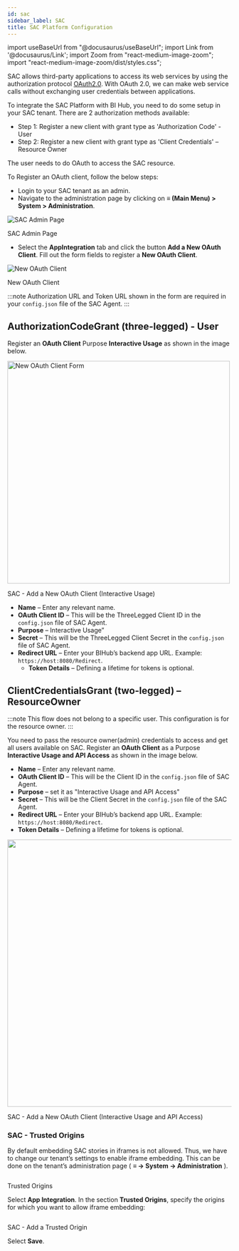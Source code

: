 ```yaml
---
id: sac 
sidebar_label: SAC
title: SAC Platform Configuration 
---
```


import useBaseUrl from "@docusaurus/useBaseUrl";
import Link from '@docusaurus/Link';
import Zoom from "react-medium-image-zoom";
import "react-medium-image-zoom/dist/styles.css";

SAC allows third-party applications to access its web services by using the authorization protocol [OAuth2.0](https://oauth.net/2/). With OAuth 2.0, we can make web service calls without exchanging user credentials between applications.

To integrate the SAC Platform with BI Hub, you need to do some setup in your SAC tenant. There are 2 authorization methods available:

* Step 1: Register a new client with grant type as 'Authorization Code' - User
* Step 2: Register a new client with grant type as 'Client Credentials' – Resource Owner

The user needs to do OAuth to access the SAC resource.

To Register an OAuth client, follow the below steps:

* Login to your SAC tenant as an admin.
* Navigate to the administration page by clicking on **≡ (Main Menu) > System > Administration**.

 <div class="center">
  <Zoom>
    <img alt="SAC Admin Page" src={useBaseUrl('/doc-images/sac/admin-page.png')}/>
  </Zoom>
 	<p>SAC Admin Page</p>
 </div>

* Select the **AppIntegration** tab and click the button **Add a New OAuth Client**. Fill out the form fields to register a **New OAuth Client**.

 <div class="center">
  <Zoom>
    <img alt="New OAuth Client" src={useBaseUrl('/doc-images/sac/new-oauth-client.png')}/>
  </Zoom>
 	<p>New OAuth Client</p>
 </div>

:::note
Authorization URL and Token URL shown in the form are required in your `config.json` file of the SAC Agent.
:::

## AuthorizationCodeGrant (three-legged) - User

Register an **OAuth Client** Purpose **Interactive Usage** as shown in the image below.

 <div class="center">
  <Zoom>
    <img alt="New OAuth Client Form" width="500" src={useBaseUrl('/doc-images/sac/new-oauth-client-form.png')}/>
  </Zoom>
 	<p>SAC - Add a New OAuth Client (Interactive Usage)</p>
 </div>

* **Name** – Enter any relevant name.
* **OAuth Client ID** – This will be the ThreeLegged Client ID in the `config.json` file of SAC Agent.
* **Purpose** – Interactive Usage”
* **Secret** – This will be the ThreeLegged Client Secret in the `config.json` file of SAC Agent.
* **Redirect URL** – Enter your BIHub’s backend app URL. Example: `https://host:8080/Redirect`.
  * **Token Details** – Defining a lifetime for tokens is optional.

## ClientCredentialsGrant (two-legged) – ResourceOwner

:::note
This flow does not belong to a specific user. This configuration is for the resource owner.
:::

You need to pass the resource owner(admin) credentials to access and get all users available on SAC.
Register an **OAuth Client** as a Purpose **Interactive Usage and API Access** as shown in the image below.

* **Name** – Enter any relevant name.
* **OAuth Client ID** – This will be the Client ID in the `config.json` file of SAC Agent.
* **Purpose** – set it as "Interactive Usage and API Access"
* **Secret** – This will be the Client Secret in the `config.json` file of the SAC Agent.
* **Redirect URL** – Enter your BIHub’s backend app URL. Example: `https://host:8080/Redirect`.
* **Token Details** – Defining a lifetime for tokens is optional.

<div class="center">
  <Zoom>
<img alt="" width="600" src={useBaseUrl('/doc-images/sac/oauth-usage-api.png')}/>
  </Zoom>
	<p>SAC - Add a New OAuth Client (Interactive Usage and API Access)</p>
</div>

### SAC - Trusted Origins

By default embedding SAC stories in iframes is not allowed. Thus, we have to change our tenant’s settings to enable iframe embedding. This can be done on the tenant’s administration page ( **≡ -> System -> Administration** ).

<div class="center">
  <Zoom>
<img alt="" src={useBaseUrl('/doc-images/sac/trusted-origin.png')}/>
  </Zoom>
	<p>Trusted Origins</p>
</div>

Select **App Integration**.
In the section **Trusted Origins**, specify the origins for which you want to allow iframe embedding:

<div class="center">
  <Zoom>
<img alt="" src={useBaseUrl('/doc-images/sac/add-trusted-origin.png')}/>
  </Zoom>
	<p>SAC - Add a Trusted Origin</p>
</div>

Select **Save**.

